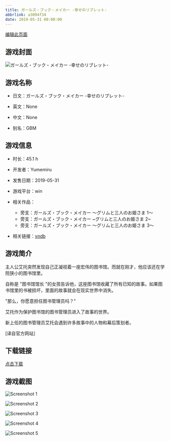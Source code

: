 ```yaml
---
title: ガールズ・ブック・メイカー -幸せのリブレット-
abbrlink: a3094f34
date: 2019-05-31 00:00:00
---
```

[编辑此页面](https://github.com/ACG-3/ADV3-source/blob/main/source/_posts/games/%E3%82%AC%E3%83%BC%E3%83%AB%E3%82%BA%E3%83%BB%E3%83%96%E3%83%83%E3%82%AF%E3%83%BB%E3%83%A1%E3%82%A4%E3%82%AB%E3%83%BC%20-%E5%B9%B8%E3%81%9B%E3%81%AE%E3%83%AA%E3%83%96%E3%83%AC%E3%83%83%E3%83%88-.md)

## 游戏封面

![ガールズ・ブック・メイカー -幸せのリブレット-](https://pan.timero.xyz/onedrive/img_lib_001/%E3%82%AC%E3%83%BC%E3%83%AB%E3%82%BA%E3%83%BB%E3%83%96%E3%83%83%E3%82%AF%E3%83%BB%E3%83%A1%E3%82%A4%E3%82%AB%E3%83%BC%20-%E5%B9%B8%E3%81%9B%E3%81%AE%E3%83%AA%E3%83%96%E3%83%AC%E3%83%83%E3%83%88-_cover.avif)


## 游戏名称

- 日文：ガールズ・ブック・メイカー -幸せのリブレット-
- 英文：None
- 中文：None

- 别名：GBM


## 游戏信息

- 时长：45.1 h
- 开发者：Yumemiru
- 发售日期：2019-05-31
- 游戏平台：win
- 相关作品：
   - 旁支：ガールズ・ブック・メイカー ～グリムと三人のお姫さま 1～
   - 旁支：ガールズ・ブック・メイカー ~グリムと三人のお姫さま 2~
   - 旁支：ガールズ・ブック・メイカー ～グリムと三人のお姫さま 3～

- 相关链接：[vndb](https://vndb.org/v23736)


## 游戏简介

主人公艾托突然发现自己正凝视着一座宏伟的图书馆。而就在刚才，他应该还在学院狭小的图书馆里。

自称是 "图书馆馆长 "的女孩告诉他，这座图书馆收藏了所有已知的故事。如果图书馆里的书被损坏，里面的故事就会在现实世界中消失。

"那么，你愿意担任图书管理员吗？"

艾托作为保护图书馆的图书管理员进入了故事的世界。

新上任的图书管理员艾托会遇到许多故事中的人物和幕后策划者。

[译自官方网站］


## 下载链接

[点击下载](https://pan.timero.xyz/onedrive/adv_lib_001/%E3%82%AC%E3%83%BC%E3%83%AB%E3%82%BA%E3%83%BB%E3%83%96%E3%83%83%E3%82%AF%E3%83%BB%E3%83%A1%E3%82%A4%E3%82%AB%E3%83%BC%20-%E5%B9%B8%E3%81%9B%E3%81%AE%E3%83%AA%E3%83%96%E3%83%AC%E3%83%83%E3%83%88-)


## 游戏截图


![Screenshot 1](https://pan.timero.xyz/onedrive/img_lib_001/%E3%82%AC%E3%83%BC%E3%83%AB%E3%82%BA%E3%83%BB%E3%83%96%E3%83%83%E3%82%AF%E3%83%BB%E3%83%A1%E3%82%A4%E3%82%AB%E3%83%BC%20-%E5%B9%B8%E3%81%9B%E3%81%AE%E3%83%AA%E3%83%96%E3%83%AC%E3%83%83%E3%83%88-_Screenshot_1.avif)

![Screenshot 2](https://pan.timero.xyz/onedrive/img_lib_001/%E3%82%AC%E3%83%BC%E3%83%AB%E3%82%BA%E3%83%BB%E3%83%96%E3%83%83%E3%82%AF%E3%83%BB%E3%83%A1%E3%82%A4%E3%82%AB%E3%83%BC%20-%E5%B9%B8%E3%81%9B%E3%81%AE%E3%83%AA%E3%83%96%E3%83%AC%E3%83%83%E3%83%88-_Screenshot_2.avif)

![Screenshot 3](https://pan.timero.xyz/onedrive/img_lib_001/%E3%82%AC%E3%83%BC%E3%83%AB%E3%82%BA%E3%83%BB%E3%83%96%E3%83%83%E3%82%AF%E3%83%BB%E3%83%A1%E3%82%A4%E3%82%AB%E3%83%BC%20-%E5%B9%B8%E3%81%9B%E3%81%AE%E3%83%AA%E3%83%96%E3%83%AC%E3%83%83%E3%83%88-_Screenshot_3.avif)

![Screenshot 4](https://pan.timero.xyz/onedrive/img_lib_001/%E3%82%AC%E3%83%BC%E3%83%AB%E3%82%BA%E3%83%BB%E3%83%96%E3%83%83%E3%82%AF%E3%83%BB%E3%83%A1%E3%82%A4%E3%82%AB%E3%83%BC%20-%E5%B9%B8%E3%81%9B%E3%81%AE%E3%83%AA%E3%83%96%E3%83%AC%E3%83%83%E3%83%88-_Screenshot_4.avif)

![Screenshot 5](https://pan.timero.xyz/onedrive/img_lib_001/%E3%82%AC%E3%83%BC%E3%83%AB%E3%82%BA%E3%83%BB%E3%83%96%E3%83%83%E3%82%AF%E3%83%BB%E3%83%A1%E3%82%A4%E3%82%AB%E3%83%BC%20-%E5%B9%B8%E3%81%9B%E3%81%AE%E3%83%AA%E3%83%96%E3%83%AC%E3%83%83%E3%83%88-_Screenshot_5.avif)

